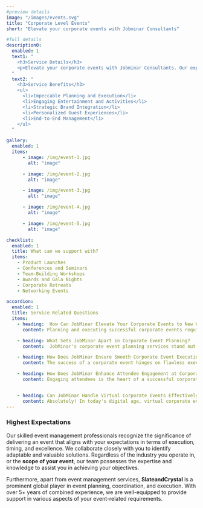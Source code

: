 ```yaml
---
#preview details
image: "/images/events.svg"
title: "Corporate Level Events"
short: "Elevate your corporate events with Jobminar Consultants"

#full details
description0:
  enabled: 1
  text1: "
    <h3>Service Details</h3>
    <p>Elevate your corporate events with Jobminar Consultants. Our expert team specializes in crafting unforgettable experiences that leave a lasting impact on your audience. From conceptualization to execution, we meticulously plan every detail to ensure your event is a resounding success.</p>
  "
  text2: "
    <h3>Service Benefits</h3>
    <ul>
      <li>Impeccable Planning and Execution</li>
      <li>Engaging Entertainment and Activities</li>
      <li>Strategic Brand Integration</li>
      <li>Personalized Guest Experiences</li>
      <li>End-to-End Management</li>
    </ul>
  "

gallery: 
  enabled: 1
  items:
      - image: /img/event-1.jpg
        alt: "image"

      - image: /img/event-2.jpg
        alt: "image"

      - image: /img/event-3.jpg
        alt: "image"

      - image: /img/event-4.jpg
        alt: "image"

      - image: /img/event-5.jpg
        alt: "image"          

checklist:
  enabled: 1
  title: What can we support with?
  items:
    - Product Launches
    - Conferences and Seminars
    - Team-Building Workshops
    - Awards and Gala Nights
    - Corporate Retreats
    - Networking Events

accordion:
  enabled: 1
  title: Service Related Questions
  items:
    - heading:  How Can JobMinar Elevate Your Corporate Events to New Heights?
      content: Planning and executing successful corporate events require meticulous attention to detail, creativity, and seamless coordination. At JobMinar, we specialize in taking your corporate events to the next level. Whether it's a conference, seminar, team-building workshop, or product launch, our experienced event management team is dedicated to crafting unforgettable experiences that leave a lasting impression. From conceptualization to execution, we work closely with you to understand your objectives, design engaging event themes, secure top-tier venues, manage logistics, and curate captivating content. With JobMinar as your corporate events partner, your brand will shine through flawlessly executed events that foster connections and drive business growth.

    - heading: What Sets JobMinar Apart in Corporate Event Planning?
      content:  JobMinar's corporate event planning services stand out due to our commitment to excellence, innovation, and a deep understanding of your brand's unique identity. We believe that every event is an opportunity to showcase your company's values, culture, and vision. Our dedicated team collaborates closely with you to customize event experiences that align with your goals and resonate with your target audience. With a knack for curating interactive sessions, captivating keynote speakers, immersive workshops, and cutting-edge technology integration, we transform ordinary events into extraordinary brand-building platforms. Choose JobMinar for corporate event planning that goes beyond expectations.

    - heading: How Does JobMinar Ensure Smooth Corporate Event Execution?
      content: The success of a corporate event hinges on flawless execution and seamless logistics. At JobMinar, we take pride in our meticulous planning and execution process. From managing registrations and attendee engagement to overseeing audio-visual setups and coordinating catering services, we leave no stone unturned. Our team's proactive approach ensures that any potential challenges are anticipated and mitigated before they arise. We believe in fostering a collaborative relationship with our clients, providing regular updates and open communication throughout the event planning journey. With JobMinar by your side, you can trust that your corporate event will run smoothly, leaving you free to focus on your guests and objectives.

    - heading: How Does JobMinar Enhance Attendee Engagement at Corporate Events?
      content: Engaging attendees is the heart of a successful corporate event. JobMinar is committed to creating interactive and immersive event experiences that captivate your audience from start to finish. Our team designs experiential elements, such as interactive workshops, engaging panel discussions, and networking opportunities, that encourage meaningful connections among attendees. We leverage the latest event technology to facilitate real-time audience participation, live polling, and interactive Q&A sessions. By keeping attendees engaged and involved, we ensure that your corporate event leaves a lasting impact and strengthens your brand's relationship with its audience.


    - heading: Can JobMinar Handle Virtual Corporate Events Effectively?
      content: Absolutely! In today's digital age, virtual corporate events have become a powerful way to connect with a global audience. JobMinar excels in planning and executing virtual events that are just as impactful and engaging as in-person experiences. We leverage cutting-edge virtual event platforms, create visually appealing virtual environments, and tailor content to suit the digital landscape. Our team's expertise ensures that attendees experience seamless registration, user-friendly navigation, and high-quality live streaming. From virtual conferences to webinars and hybrid events, JobMinar is your partner in delivering exceptional virtual corporate event experiences that transcend physical boundaries.
---
```


### Highest Expectations

Our skilled event management professionals recognize the significance of delivering an event that aligns with your expectations in terms of execution, timing, and excellence. We collaborate closely with you to identify adaptable and valuable solutions. Regardless of the industry you operate in, or the **scope of your event**, our team possesses the expertise and knowledge to assist you in achieving your objectives.

Furthermore, apart from event management services, **SlateandCrystal** is a prominent global player in event planning, coordination, and execution. With over 5+ years of combined experience, we are well-equipped to provide support in various aspects of your event-related requirements.